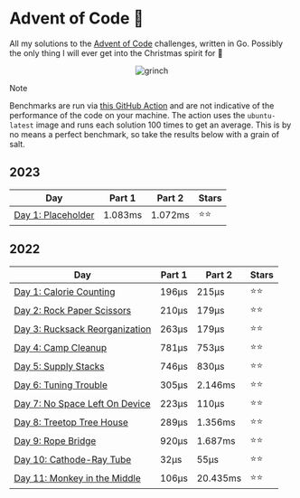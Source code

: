 # Advent of Code 📆
All my solutions to the [Advent of Code](https://adventofcode.com/) challenges, written in Go. Possibly the only thing I will ever get into the Christmas spirit for 🎄

<p align="center">
  <img alt="grinch" src="https://github.com/scottmckendry/AoC/assets/39483124/def61fe9-d27c-4440-b033-4fb7630306e0"/>
</p>

> [!NOTE]
> Benchmarks are run via [this GitHub Action](https://github.com/scottmckendry/aoc/actions/workflows/readmeStats.yml) and are not indicative of the performance of the code on your machine.
> The action uses the `ubuntu-latest` image and runs each solution 100 times to get an average. This is by no means a perfect benchmark, so take the results below with a grain of salt.

## 2023
<!-- 2023TableStart -->
| Day | Part 1 | Part 2 | Stars |
| --- | --- | --- | --- |
| [Day 1: Placeholder](https://adventofcode.com/2023/day/1) | 1.083ms | 1.072ms | ⭐⭐ |

<!-- 2023TableEnd -->

## 2022
<!-- 2022TableStart -->
| Day | Part 1 | Part 2 | Stars |
| --- | --- | --- | --- |
| [Day 1: Calorie Counting](https://adventofcode.com/2022/day/1) | 196µs | 215µs | ⭐⭐ |
| [Day 2: Rock Paper Scissors](https://adventofcode.com/2022/day/2) | 210µs | 179µs | ⭐⭐ |
| [Day 3: Rucksack Reorganization](https://adventofcode.com/2022/day/3) | 263µs | 179µs | ⭐⭐ |
| [Day 4: Camp Cleanup](https://adventofcode.com/2022/day/4) | 781µs | 753µs | ⭐⭐ |
| [Day 5: Supply Stacks](https://adventofcode.com/2022/day/5) | 746µs | 830µs | ⭐⭐ |
| [Day 6: Tuning Trouble](https://adventofcode.com/2022/day/6) | 305µs | 2.146ms | ⭐⭐ |
| [Day 7: No Space Left On Device](https://adventofcode.com/2022/day/7) | 223µs | 110µs | ⭐⭐ |
| [Day 8: Treetop Tree House](https://adventofcode.com/2022/day/8) | 289µs | 1.356ms | ⭐⭐ |
| [Day 9: Rope Bridge](https://adventofcode.com/2022/day/9) | 920µs | 1.687ms | ⭐⭐ |
| [Day 10: Cathode-Ray Tube](https://adventofcode.com/2022/day/10) | 32µs | 55µs | ⭐⭐ |
| [Day 11: Monkey in the Middle](https://adventofcode.com/2022/day/11) | 106µs | 20.435ms | ⭐⭐ |

<!-- 2022TableEnd -->
